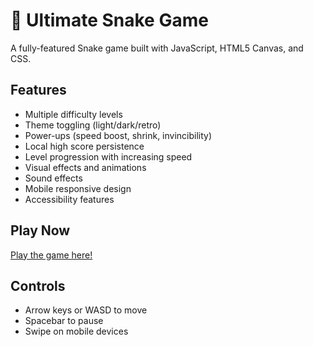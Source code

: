 # 🐍 Ultimate Snake Game

A fully-featured Snake game built with JavaScript, HTML5 Canvas, and CSS.

## Features
- Multiple difficulty levels
- Theme toggling (light/dark/retro)
- Power-ups (speed boost, shrink, invincibility)
- Local high score persistence
- Level progression with increasing speed
- Visual effects and animations
- Sound effects
- Mobile responsive design
- Accessibility features

## Play Now
[Play the game here!](https://bksiddhant.github.io/snake-game/)

## Controls
- Arrow keys or WASD to move
- Spacebar to pause
- Swipe on mobile devices

